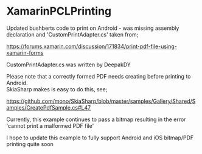 # XamarinPCLPrinting

Updated bushberts code to print on Android - was missing assembly declaration and 'CustomPrintAdapter.cs' taken from;

https://forums.xamarin.com/discussion/171834/print-pdf-file-using-xamarin-forms

CustomPrintAdapter.cs was written by DeepakDY 

Please note that a correctly formed PDF needs creating before printing to Android.  
SkiaSharp makes is easy to do this, see;

https://github.com/mono/SkiaSharp/blob/master/samples/Gallery/Shared/Samples/CreatePdfSample.cs#L47

Currently, this example continues to pass a bitmap resulting in the error 'cannot print a malformed PDF file'

I hope to update this example to fully support Android and iOS bitmap/PDF printing quite soon
